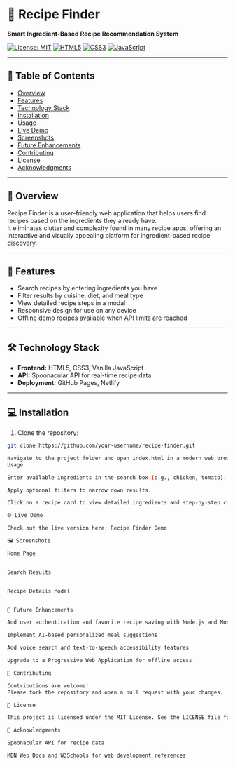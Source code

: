# 🍳 Recipe Finder
**Smart Ingredient-Based Recipe Recommendation System**

[![License: MIT](https://img.shields.io/badge/License-MIT-yellow.svg)](LICENSE)
[![HTML5](https://img.shields.io/badge/HTML5-orange?logo=html5)](https://developer.mozilla.org/en-US/docs/Web/HTML)
[![CSS3](https://img.shields.io/badge/CSS3-blue?logo=css3)](https://developer.mozilla.org/en-US/docs/Web/CSS)
[![JavaScript](https://img.shields.io/badge/JavaScript-yellow?logo=javascript)](https://developer.mozilla.org/en-US/docs/Web/JavaScript)

---

## 📌 Table of Contents
- [Overview](#overview)
- [Features](#features)
- [Technology Stack](#technology-stack)
- [Installation](#installation)
- [Usage](#usage)
- [Live Demo](#live-demo)
- [Screenshots](#screenshots)
- [Future Enhancements](#future-enhancements)
- [Contributing](#contributing)
- [License](#license)
- [Acknowledgments](#acknowledgments)

---

## 📝 Overview
Recipe Finder is a user-friendly web application that helps users find recipes based on the ingredients they already have.  
It eliminates clutter and complexity found in many recipe apps, offering an interactive and visually appealing platform for ingredient-based recipe discovery.

---

## 🌟 Features
- Search recipes by entering ingredients you have
- Filter results by cuisine, diet, and meal type
- View detailed recipe steps in a modal
- Responsive design for use on any device
- Offline demo recipes available when API limits are reached

---

## 🛠 Technology Stack
- **Frontend:** HTML5, CSS3, Vanilla JavaScript  
- **API:** Spoonacular API for real-time recipe data  
- **Deployment:** GitHub Pages, Netlify  

---

## 💻 Installation
1. Clone the repository:
```bash
git clone https://github.com/your-username/recipe-finder.git

Navigate to the project folder and open index.html in a modern web browser.
Usage

Enter available ingredients in the search box (e.g., chicken, tomato).

Apply optional filters to narrow down results.

Click on a recipe card to view detailed ingredients and step-by-step cooking instructions.

🌐 Live Demo

Check out the live version here: Recipe Finder Demo

🖼 Screenshots

Home Page


Search Results


Recipe Details Modal


🔮 Future Enhancements

Add user authentication and favorite recipe saving with Node.js and MongoDB backend

Implement AI-based personalized meal suggestions

Add voice search and text-to-speech accessibility features

Upgrade to a Progressive Web Application for offline access

🤝 Contributing

Contributions are welcome!
Please fork the repository and open a pull request with your changes.

📄 License

This project is licensed under the MIT License. See the LICENSE file for details.

🙏 Acknowledgments

Spoonacular API for recipe data

MDN Web Docs and W3Schools for web development references
